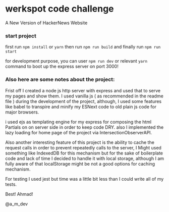 # werkspot code challenge 

A New Version of HackerNews Website

### start project

first run `npm install` or `yarn`
then run `npm run build` and finally run `npm run start`

for development purpose, you can user `npm run dev` or relevant `yarn` command to boot up the express server on port 3000!

### Also here are some notes about the project:

Frist off I created a node js http server with express and used that to serve my pages and show them. I used vanilla js ( as recommended in the readme file ) during the development of the project, although, I used some features like babel to transpire and minify my ESNext code to old plain js code for major browsers.

i used ejs as templating engine for my express for composing the html Partials on on server side in order to keep code DRY. also I implemented the lazy loading for home page of the project via IntersectionObserverAPI.

Also another interesting feature of this project is the ability to cache the request calls in order to prevent repeatedly calls to the server, I Might used something like IndexedDB for this mechanism but for the sake of boilerplate code and lack of time I decided to handle it with local storage, although I am fully aware of that localStorage might be not a good options for caching mechanism.

For testing I used jest but time was a little bit less than I could write all of my tests.

Best! 
Ahmad!

@a_m_dev
